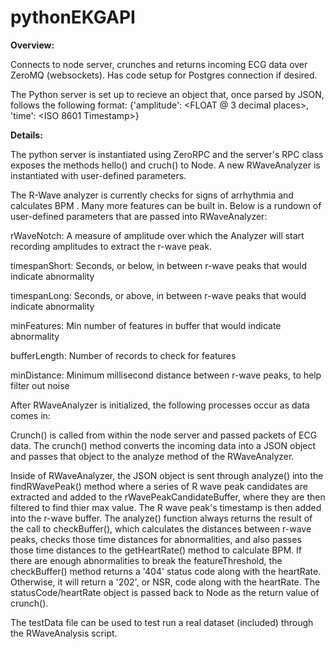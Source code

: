 pythonEKGAPI
============

**Overview:**

Connects to node server, crunches and returns incoming ECG data over ZeroMQ (websockets). Has code setup for Postgres connection if desired.

The Python server is set up to recieve an object that, once parsed by JSON, follows the following format:
{'amplitude': <FLOAT @ 3 decimal places>, 'time': <ISO 8601 Timestamp>}

**Details:**

The python server is instantiated using ZeroRPC and the server's RPC class exposes the methods hello() and cruch() to Node. A new RWaveAnalyzer is instantiated with user-defined parameters.

The R-Wave analyzer is currently checks for signs of arrhythmia and calculates BPM . Many more features can be built in. Below is a rundown of user-defined parameters that are passed into RWaveAnalyzer:

rWaveNotch: 
A measure of amplitude over which the Analyzer will start recording amplitudes to extract the r-wave peak.

timespanShort: 
Seconds, or below, in between r-wave peaks that would indicate abnormality 

timespanLong:
Seconds, or above, in between r-wave peaks that would indicate abnormality 

minFeatures:
Min number of features in buffer that would indicate abnormality

bufferLength:
Number of records to check for features

minDistance:
Minimum millisecond distance between r-wave peaks, to help filter out noise

After RWaveAnalyzer is initialized, the following processes occur as data comes in:

Crunch() is called from within the node server and passed packets of ECG data. The crunch() method converts the incoming data into a JSON object and passes that object to the analyze method of the RWaveAnalyzer.

Inside of RWaveAnalyzer, the JSON object is sent through analyze() into the findRWavePeak() method where a series of R wave peak candidates are extracted and added to the rWavePeakCandidateBuffer, where they are then filtered to find thier max value. The R wave peak's timestamp is then added into the r-wave buffer. The analyze() function always returns the result of the call to checkBuffer(), which calculates the distances between r-wave peaks, checks those time distances for abnormalities, and also passes those time distances to the getHeartRate() method to calculate BPM. If there are enough abnormalities to break the featureThreshold, the checkBuffer() method returns a '404' status code along with the heartRate. Otherwise, it will return a '202', or NSR, code along with the heartRate. The statusCode/heartRate object is passed back to Node as the return value of crunch().

The testData file can be used to test run a real dataset (included) through the RWaveAnalysis script.